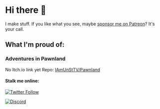 # Hi there 👋
I make stuff.
If you like what you see, maybe [sponsor me on Patreon](patreon.com/unsttv)? It's your call. 

## What I'm proud of:
### Adventures in Pawnland
No Itch.io link yet
Repo: [IAmUnStTV/Pawnland](https://github.com/iamunsttv/pawnland)

#### Stalk me online:
[![Twitter Follow](https://img.shields.io/twitter/follow/_ByeMC?style=social)](https://twitter.com/_ByeMC)

[![Discord](https://img.shields.io/discord/787305179279917097?label=My%20Public%20Discord&style=social)](https://discord.gg/srnXEcc3BP)
